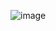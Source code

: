 
![image](https://user-images.githubusercontent.com/39772921/172717792-18238652-8638-4d24-aa93-7646668e049f.png)
